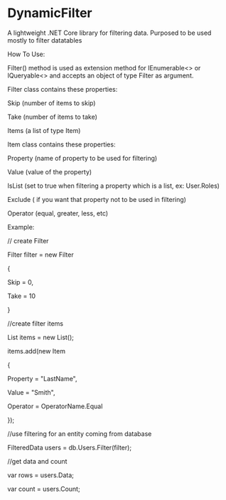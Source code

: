 # DynamicFilter

A lightweight .NET Core library for filtering data. Purposed to be used mostly to filter datatables

How To Use:

Filter() method is used as extension method for IEnumerable<> or IQueryable<> and accepts an object of type Filter as argument.

Filter class contains these properties:

Skip (number of items to skip)

Take (number of items to take)

Items (a list of type Item)

Item class contains these properties:


Property (name of property to be used for filtering)

Value (value of the property)

IsList (set to true when filtering a property which is a list, ex: User.Roles)

Exclude ( if you want that property not to be used in filtering)

Operator (equal, greater, less, etc)

Example:


// create Filter

Filter filter = new Filter

{

Skip = 0,

Take = 10

}


//create filter items

List<item> items = new List<item>();
	
items.add(new Item

{

Property = "LastName",

Value = "Smith",

Operator = OperatorName.Equal

});


//use filtering for an entity coming from database


FilteredData<User> users = db.Users.Filter(filter);
	
//get data and count

var rows = users.Data;

var count = users.Count; 


